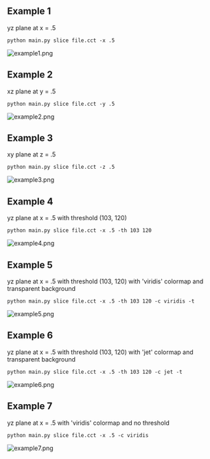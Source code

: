 ## Example 1

yz plane at x = .5
    
    python main.py slice file.cct -x .5

![example1.png](https://github.com/raghavaro/cct/blob/master/examples/example1.png?raw=true)

## Example 2

xz plane at y = .5

    python main.py slice file.cct -y .5

![example2.png](https://github.com/raghavaro/cct/blob/master/examples/example2.png?raw=true)

## Example 3

xy plane at z = .5

    python main.py slice file.cct -z .5

![example3.png](https://github.com/raghavaro/cct/blob/master/examples/example3.png?raw=true)

## Example 4

yz plane at x = .5 with threshold (103, 120)
    
    python main.py slice file.cct -x .5 -th 103 120

![example4.png](https://github.com/raghavaro/cct/blob/master/examples/example4.png?raw=true)

## Example 5

yz plane at x = .5 with threshold (103, 120) with 'viridis' colormap and transparent background
    
    python main.py slice file.cct -x .5 -th 103 120 -c viridis -t

![example5.png](https://github.com/raghavaro/cct/blob/master/examples/example5.png?raw=true)

## Example 6

yz plane at x = .5 with threshold (103, 120) with 'jet' colormap and transparent background
    
    python main.py slice file.cct -x .5 -th 103 120 -c jet -t

![example6.png](https://github.com/raghavaro/cct/blob/master/examples/example6.png?raw=true)

## Example 7

yz plane at x = .5 with 'viridis' colormap and no threshold
    
    python main.py slice file.cct -x .5 -c viridis

![example7.png](https://github.com/raghavaro/cct/blob/master/examples/example7.png?raw=true)
